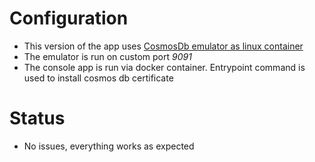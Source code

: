 # Configuration

- This version of the app uses [CosmosDb emulator as linux container](https://learn.microsoft.com/en-us/azure/cosmos-db/docker-emulator-linux?tabs=sql-api%2Cssl-netstd21)
- The emulator is run on custom port _9091_
- The console app is run via docker container. Entrypoint command is used to install cosmos db certificate

# Status

- No issues, everything works as expected
